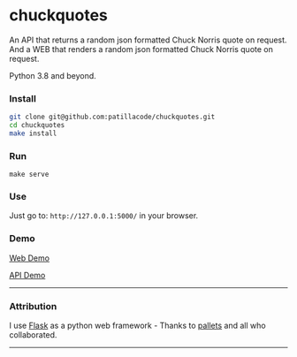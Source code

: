 # chuckquotes
An API that returns a random json formatted Chuck Norris quote on request.
And a WEB that renders a random json formatted Chuck Norris quote on request.

Python 3.8 and beyond.

### Install

```bash
git clone git@github.com:patillacode/chuckquotes.git
cd chuckquotes
make install
```

### Run
`make serve`

### Use
Just go to: `http://127.0.0.1:5000/` in your browser.

### Demo
[Web Demo](http://chucknorris.patilla.es)

[API Demo](http://chucknorris.patilla.es/api)

---
### Attribution ###
I use [Flask](https://github.com/pallets/flask) as a python web framework - Thanks to [pallets](https://github.com/pallets/) and all who collaborated.

---
